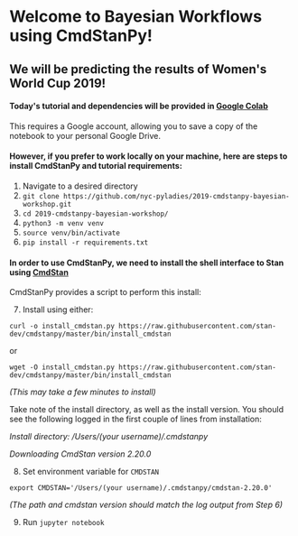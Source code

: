 # Welcome to Bayesian Workflows using CmdStanPy!

## We will be predicting the results of Women's World Cup 2019!

####  Today's tutorial and dependencies will be provided in [Google Colab](https://colab.research.google.com/)

This requires a Google account, allowing you to save a copy of the notebook to your personal Google Drive.

#### However, if you prefer to work locally on your machine, here are steps to install CmdStanPy and tutorial requirements:
1. Navigate to a desired directory
2. `git clone https://github.com/nyc-pyladies/2019-cmdstanpy-bayesian-workshop.git`
3. `cd 2019-cmdstanpy-bayesian-workshop/`
4. `python3 -m venv venv`
5. `source venv/bin/activate`
6. `pip install -r requirements.txt`

#### In order to use CmdStanPy, we need to install the shell interface to Stan using [CmdStan](https://mc-stan.org/users/interfaces/cmdstan)

CmdStanPy provides a script to perform this install:

7. Install using either:

`curl -o install_cmdstan.py https://raw.githubusercontent.com/stan-dev/cmdstanpy/master/bin/install_cmdstan`

or

`wget -O install_cmdstan.py https://raw.githubusercontent.com/stan-dev/cmdstanpy/master/bin/install_cmdstan`

*(This may take a few minutes to install)*

Take note of the install directory, as well as the install version. You should see the following logged in the first couple of lines from installation:

*Install directory: /Users/(your username)/.cmdstanpy*

*Downloading CmdStan version 2.20.0*

8. Set environment variable for `CMDSTAN`

`export CMDSTAN='/Users/(your username)/.cmdstanpy/cmdstan-2.20.0'`

*(The path and cmdstan version should match the log output from Step 6)*

9. Run `jupyter notebook`
